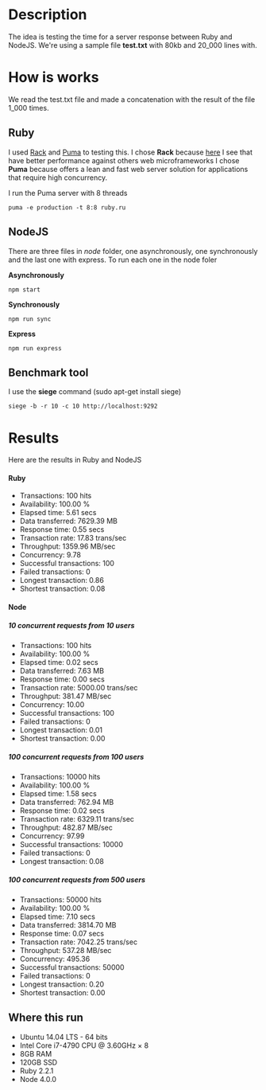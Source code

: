 # Description
The idea is testing the time for a server response between Ruby and NodeJS.
We're using a sample file **test.txt** with 80kb and 20_000 lines with.

# How is works
We read the test.txt file and made a concatenation with the result of the file 1_000 times.

## Ruby
I used [Rack](https://github.com/rack/rack ) and [Puma](https://github.com/puma/puma) to testing this.
I chose **Rack** because [here](https://github.com/luislavena/bench-micro) I see
that have better performance against others web microframeworks
I chose **Puma** because offers a lean and fast web server solution for
applications that require high concurrency.

I run the Puma server with 8 threads
```
puma -e production -t 8:8 ruby.ru
```

## NodeJS
There are three files in *node* folder, one asynchronously, one synchronously and
the last one with express.
To run each one in the node foler

**Asynchronously**
```
npm start
```

**Synchronously**
```
npm run sync
```

**Express**
```
npm run express
```

## Benchmark tool
I use the **siege** command (sudo apt-get install siege)
```
siege -b -r 10 -c 10 http://localhost:9292
```

# Results
Here are the results in Ruby and NodeJS

#### Ruby
* Transactions:                    100 hits
* Availability:                 100.00 %
* Elapsed time:                   5.61 secs
* Data transferred:            7629.39 MB
* Response time:                  0.55 secs
* Transaction rate:              17.83 trans/sec
* Throughput:                  1359.96 MB/sec
* Concurrency:                    9.78
* Successful transactions:         100
* Failed transactions:               0
* Longest transaction:            0.86
* Shortest transaction:           0.08

#### Node
##### 10 concurrent requests from 10 users
* Transactions:            100 hits
* Availability:         100.00 %
* Elapsed time:           0.02 secs
* Data transferred:         7.63 MB
* Response time:            0.00 secs
* Transaction rate:      5000.00 trans/sec
* Throughput:         381.47 MB/sec
* Concurrency:           10.00
* Successful transactions:         100
* Failed transactions:             0
* Longest transaction:          0.01
* Shortest transaction:         0.00


##### 100 concurrent requests from 100 users
* Transactions:          10000 hits
* Availability:         100.00 %
* Elapsed time:           1.58 secs
* Data transferred:       762.94 MB
* Response time:            0.02 secs
* Transaction rate:      6329.11 trans/sec
* Throughput:         482.87 MB/sec
* Concurrency:           97.99
* Successful transactions:       10000
* Failed transactions:             0
* Longest transaction:          0.08


##### 100 concurrent requests from 500 users
* Transactions:          50000 hits
* Availability:         100.00 %
* Elapsed time:           7.10 secs
* Data transferred:      3814.70 MB
* Response time:            0.07 secs
* Transaction rate:      7042.25 trans/sec
* Throughput:         537.28 MB/sec
* Concurrency:          495.36
* Successful transactions:       50000
* Failed transactions:             0
* Longest transaction:          0.20
* Shortest transaction:         0.00


## Where this run
* Ubuntu 14.04 LTS - 64 bits
* Intel Core i7-4790 CPU @ 3.60GHz × 8
* 8GB RAM
* 120GB SSD
* Ruby 2.2.1
* Node 4.0.0
